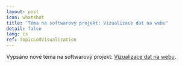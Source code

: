 ```yaml
---
layout: post
icon: whatshot
title: "Téma na softwarový projekt: Vizualizace dat na webu"
detail: false
lang: cs
ref: TopicLodVisualization
---
```


Vypsáno nové téma na softwarový projekt: [Vizualizace dat na webu](../témata/).